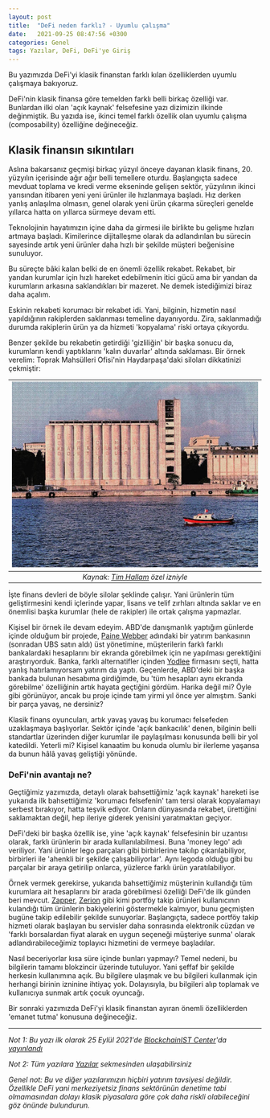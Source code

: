 ```yaml
---
layout: post
title:  "DeFi neden farklı? - Uyumlu çalışma"
date:   2021-09-25 08:47:56 +0300
categories: Genel
tags: Yazılar, DeFi, DeFi'ye Giriş
---
```

Bu yazımızda DeFi'yi klasik finanstan farklı kılan özelliklerden uyumlu çalışmaya bakıyoruz. 

DeFi'nin klasik finansa göre temelden farklı belli birkaç özelliği var. Bunlardan ilki olan 'açık kaynak' felsefesine yazı dizimizin ilkinde değinmiştik. Bu yazıda ise, ikinci temel farklı özellik olan uyumlu çalışma (composability) özelliğine değineceğiz. 

## Klasik finansın sıkıntıları
Aslına bakarsanız geçmişi birkaç yüzyıl önceye dayanan klasik finans, 20. yüzyılın içerisinde ağır ağır belli temellere oturdu. Başlangıçta sadece mevduat toplama ve kredi verme ekseninde gelişen sektör, yüzyılının ikinci yarısından itibaren yeni yeni ürünler ile hızlanmaya başladı. Hız derken yanlış anlaşılma olmasın, genel olarak yeni ürün çıkarma süreçleri genelde yıllarca hatta on yıllarca sürmeye devam etti. 

Teknolojinin hayatımızın içine daha da girmesi ile birlikte bu gelişme hızları artmaya başladı. Kimilerince dijitalleşme olarak da adlandırılan bu sürecin sayesinde artık yeni ürünler daha hızlı bir şekilde müşteri beğenisine sunuluyor. 

Bu süreçte bâki kalan belki de en önemli özellik rekabet. Rekabet, bir yandan kurumlar için hızlı hareket edebilmenin itici gücü ama bir yandan da kurumların arkasına saklandıkları bir mazeret. Ne demek istediğimizi biraz daha açalım. 

Eskinin rekabeti korumacı bir rekabet idi. Yani, bilginin, hizmetin nasıl yapıldığının rakiplerden saklanması temeline dayanıyordu. Zira, saklanmadığı durumda rakiplerin ürün ya da hizmeti 'kopyalama' riski ortaya çıkıyordu. 

Benzer şekilde bu rekabetin getirdiği 'gizliliğin' bir başka sonucu da, kurumların kendi yaptıklarını 'kalın duvarlar' altında saklaması. Bir örnek verelim: Toprak Mahsülleri Ofisi'nin Haydarpaşa'daki siloları dikkatinizi çekmiştir: 

| ![silol](/assets/silos-tim-hallam_800.jpg)|
|:--:| 
| *Kaynak: [Tim Hallam](https://www.instagram.com/p/CTXnmzKobMA/) özel izniyle*|

İşte finans devleri de böyle silolar şeklinde çalışır. Yani ürünlerin tüm geliştirmesini kendi içlerinde yapar, lisans ve telif zırhları altında saklar ve en önemlisi başka kurumlar (hele de rakipler) ile ortak çalışma yapmazlar. 

Kişisel bir örnek ile devam edeyim. ABD'de danışmanlık yaptığım günlerde içinde olduğum bir projede, [Paine Webber](https://en.wikipedia.org/wiki/Paine_Webber) adındaki bir yatırım bankasının (sonradan UBS satın aldı) üst yönetimine, müşterilerin farklı farklı bankalardaki hesaplarını bir ekranda görebilmek için ne yapılması gerektiğini araştırıyorduk. Banka, farklı alternatifler içinden [Yodlee](https://www.yodlee.com/) firmasını seçti, hatta yanlış hatırlamıyorsam yatırım da yaptı. Geçenlerde, ABD'deki bir başka bankada bulunan hesabıma girdiğimde, bu 'tüm hesapları aynı ekranda görebilme' özelliğinin artık hayata geçtiğini gördüm. Harika değil mi? Öyle gibi görünüyor, ancak bu proje içinde tam yirmi yıl önce yer almıştım. Sanki bir parça yavaş, ne dersiniz?

Klasik finans oyuncuları, artık yavaş yavaş bu korumacı felsefeden uzaklaşmaya başlıyorlar. Sektör içinde 'açık bankacılık' denen, bilginin belli standartlar üzerinden diğer kurumlar ile paylaşılması konusunda belli bir yol katedildi. Yeterli mi? Kişisel kanaatim bu konuda olumlu bir ilerleme yaşansa da bunun hâlâ yavaş geliştiği yönünde.   

### DeFi'nin avantajı ne?

Geçtiğimiz yazımızda, detaylı olarak bahsettiğimiz 'açık kaynak' hareketi ise yukarıda ilk bahsettiğimiz 'korumacı felsefenin' tam tersi olarak kopyalamayı serbest bırakıyor, hatta teşvik ediyor. Onların dünyasında rekabet, ürettiğini saklamaktan değil, hep ileriye giderek yenisini yaratmaktan geçiyor. 

DeFi'deki bir başka özellik ise, yine 'açık kaynak' felsefesinin bir uzantısı olarak, farklı ürünlerin bir arada kullanılabilmesi. Buna 'money lego' adı veriliyor. Yani ürünler lego parçaları gibi birbirlerine takılıp çıkarılabiliyor, birbirleri ile 'ahenkli bir şekilde çalışabiliyorlar'. Aynı legoda olduğu gibi bu parçalar bir araya getirilip onlarca, yüzlerce farklı ürün yaratılabiliyor.  

Örnek vermek gerekirse, yukarıda bahsettiğimiz müşterinin kullandığı tüm kurumlara ait hesaplarını bir arada görebilmesi özelliği DeFi'de ilk günden beri mevcut. [Zapper](https://zapper.fi/), [Zerion](https://zerion.io/) gibi kimi portföy takip ürünleri kullanıcının kulandığı tüm ürünlerin bakiyelerini göstermekle kalmıyor, bunu geçmişten bugüne takip edilebilir şekilde sunuyorlar. Başlangıçta, sadece portföy takip hizmeti olarak başlayan bu servisler daha sonrasında elektronik cüzdan ve 'farklı borsalardan fiyat alarak en uygun seçeneği müşteriye sunma' olarak adlandırabileceğimiz toplayıcı hizmetini de vermeye başladılar. 

Nasıl beceriyorlar kısa süre içinde bunları yapmayı? Temel nedeni, bu bilgilerin tamamı blokzincir üzerinde tutuluyor. Yani şeffaf bir şekilde herkesin kullanımına açık. Bu bilgilere ulaşmak ve bu bilgileri kullanmak için herhangi birinin izninine ihtiyaç yok. Dolayısıyla, bu bilgileri alıp toplamak ve kullanıcıya sunmak artık çocuk oyuncağı. 

Bir sonraki yazımızda DeFi'yi klasik finanstan ayıran önemli özelliklerden 'emanet tutma' konusuna değineceğiz. 

---

*Not 1: Bu yazı ilk olarak 25 Eylül 2021'de [BlockchainIST Center](https://medium.com/blockchainist-center)'da [yayınlandı]()*

*Not 2: Tüm yazılara [Yazılar](/articles/) sekmesinden ulaşabilirsiniz*

*Genel not: Bu ve diğer yazılarımızın hiçbiri yatırım tavsiyesi değildir. Özellikle DeFi yani merkeziyetsiz finans sektörünün denetime tabi olmamasından dolayı klasik piyasalara göre çok daha riskli olabileceğini göz önünde bulundurun.* 
